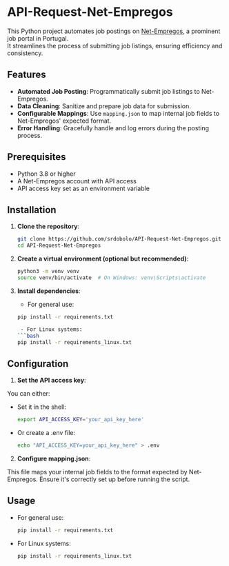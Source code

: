 # API-Request-Net-Empregos

This Python project automates job postings on [Net-Empregos](https://www.net-empregos.com/), a prominent job portal in Portugal.  
It streamlines the process of submitting job listings, ensuring efficiency and consistency.

## Features

- **Automated Job Posting**: Programmatically submit job listings to Net-Empregos.
- **Data Cleaning**: Sanitize and prepare job data for submission.
- **Configurable Mappings**: Use `mapping.json` to map internal job fields to Net-Empregos' expected format.
- **Error Handling**: Gracefully handle and log errors during the posting process.

## Prerequisites

- Python 3.8 or higher
- A Net-Empregos account with API access
- API access key set as an environment variable

## Installation

1. **Clone the repository**:

   ```bash
   git clone https://github.com/srdobolo/API-Request-Net-Empregos.git
   cd API-Request-Net-Empregos

2. **Create a virtual environment (optional but recommended)**:

   ```bash
   python3 -m venv venv
   source venv/bin/activate  # On Windows: venv\Scripts\activate

3. **Install dependencies**:

    - For general use:
   ```bash
   pip install -r requirements.txt

    - For Linux systems:
   ```bash
   pip install -r requirements_linux.txt

## Configuration

1. **Set the API access key**:

You can either:
- Set it in the shell:
   ```bash
   export API_ACCESS_KEY='your_api_key_here'

- Or create a .env file:
   ```bash
   echo "API_ACCESS_KEY=your_api_key_here" > .env

2. **Configure mapping.json**:

This file maps your internal job fields to the format expected by Net-Empregos.
Ensure it's correctly set up before running the script.

## Usage

- For general use:
   ```bash
   pip install -r requirements.txt

- For Linux systems:
   ```bash
   pip install -r requirements_linux.txt